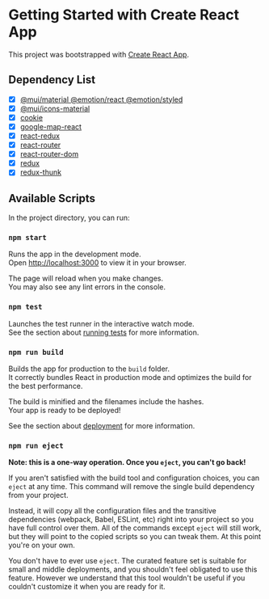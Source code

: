 # Getting Started with Create React App

This project was bootstrapped with [Create React App](https://github.com/facebook/create-react-app).

## Dependency List

- [x] [@mui/material @emotion/react @emotion/styled](https://mui.com/material-ui/getting-started/installation/)
- [x] [@mui/icons-material](https://mui.com/material-ui/getting-started/installation/)
- [x] [cookie](https://www.npmjs.com/package/cookie)
- [x] [google-map-react](https://www.npmjs.com/package/google-map-react)
- [x] [react-redux](https://www.npmjs.com/package/react-redux)
- [x] [react-router](https://www.npmjs.com/package/react-router)
- [x] [react-router-dom](https://www.npmjs.com/package/react-router-dom)
- [x] [redux](https://www.npmjs.com/package/redux)
- [x] [redux-thunk](https://www.npmjs.com/package/redux-thunk)

## Available Scripts

In the project directory, you can run:

### `npm start`

Runs the app in the development mode.\
Open [http://localhost:3000](http://localhost:3000) to view it in your browser.

The page will reload when you make changes.\
You may also see any lint errors in the console.

### `npm test`

Launches the test runner in the interactive watch mode.\
See the section about [running tests](https://facebook.github.io/create-react-app/docs/running-tests) for more information.

### `npm run build`

Builds the app for production to the `build` folder.\
It correctly bundles React in production mode and optimizes the build for the best performance.

The build is minified and the filenames include the hashes.\
Your app is ready to be deployed!

See the section about [deployment](https://facebook.github.io/create-react-app/docs/deployment) for more information.

### `npm run eject`

**Note: this is a one-way operation. Once you `eject`, you can't go back!**

If you aren't satisfied with the build tool and configuration choices, you can `eject` at any time. This command will remove the single build dependency from your project.

Instead, it will copy all the configuration files and the transitive dependencies (webpack, Babel, ESLint, etc) right into your project so you have full control over them. All of the commands except `eject` will still work, but they will point to the copied scripts so you can tweak them. At this point you're on your own.

You don't have to ever use `eject`. The curated feature set is suitable for small and middle deployments, and you shouldn't feel obligated to use this feature. However we understand that this tool wouldn't be useful if you couldn't customize it when you are ready for it.
